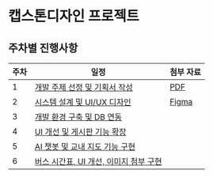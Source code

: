 # 캡스톤디자인 프로젝트

## 주차별 진행사항

| 주차 | 일정                                           | 첨부 자료                                                                         |
| ---- | ---------------------------------------------- | --------------------------------------------------------------------------------- |
| 1    | [개발 주제 선정 및 기획서 작성](./md/week1.md) | [PDF](./md/assets/w01.pdf)                                                        |
| 2    | [시스템 설계 및 UI/UX 디자인](./md/week2.md)   | [Figma](https://www.figma.com/design/CWtoHKFpdZyaD5XMPkcIpj/25-1_Capstone-Design) |
| 3    | [개발 환경 구축 및 DB 연동](./md/week3.md)     |                                                                                   |
| 4    | [UI 개선 및 게시판 기능 확장](./md/week4.md)     |                                                                                   |
| 5    | [AI 챗봇 및 교내 지도 기능 구현](./md/week5.md)     |                                                                                   |
| 6    | [버스 시간표, UI 개선, 이미지 첨부 구현](./md/week6.md)     |                                                                                   |
